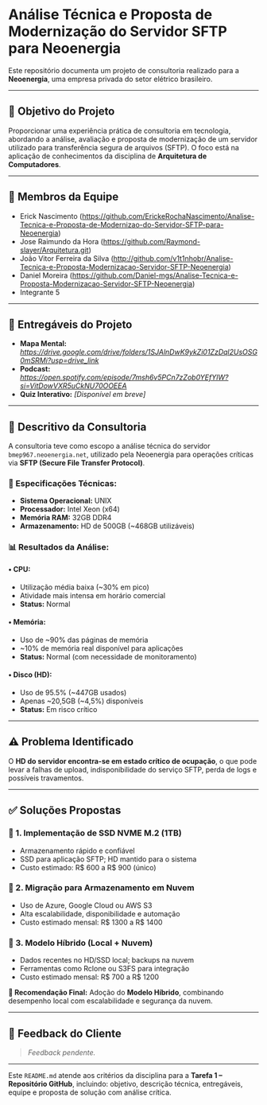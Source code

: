 # Análise Técnica e Proposta de Modernização do Servidor SFTP para Neoenergia

Este repositório documenta um projeto de consultoria realizado para a **Neoenergia**, uma empresa privada do setor elétrico brasileiro.

---

## 🎯 Objetivo do Projeto

Proporcionar uma experiência prática de consultoria em tecnologia, abordando a análise, avaliação e proposta de modernização de um servidor utilizado para transferência segura de arquivos (SFTP). O foco está na aplicação de conhecimentos da disciplina de **Arquitetura de Computadores**.

---

## 👥 Membros da Equipe

- Erick Nascimento (https://github.com/ErickeRochaNascimento/Analise-Tecnica-e-Proposta-de-Modernizao-do-Servidor-SFTP-para-Neoenergia) 
- Jose Raimundo da Hora (https://github.com/Raymond-slayer/Arquitetura.git)
- João Vitor Ferreira da Silva (http://github.com/v1t1nhobr/Analise-Tecnica-e-Proposta-Modernizacao-Servidor-SFTP-Neoenergia)
- Daniel Moreira (https://github.com/Daniel-mgs/Analise-Tecnica-e-Proposta-Modernizacao-Servidor-SFTP-Neoenergia)
- Integrante 5
---

## 📁 Entregáveis do Projeto

- **Mapa Mental:** *https://drive.google.com/drive/folders/1SJAlnDwK9ykZi01ZzDql2UsOSG0mSRMi?usp=drive_link*  
- **Podcast:** *https://open.spotify.com/episode/7msh6v5PCn7zZob0YEfYlW?si=VitDowVXR5uCkNU70OOEEA*  
- **Quiz Interativo:** *[Disponível em breve]*

---

## 🧩 Descritivo da Consultoria

A consultoria teve como escopo a análise técnica do servidor `bmep967.neoenergia.net`, utilizado pela Neoenergia para operações críticas via **SFTP (Secure File Transfer Protocol)**.

### 🔧 Especificações Técnicas:

- **Sistema Operacional:** UNIX  
- **Processador:** Intel Xeon (x64)  
- **Memória RAM:** 32GB DDR4  
- **Armazenamento:** HD de 500GB (~468GB utilizáveis)

### 📊 Resultados da Análise:

#### • CPU:
- Utilização média baixa (~30% em pico)
- Atividade mais intensa em horário comercial
- **Status:** Normal

#### • Memória:
- Uso de ~90% das páginas de memória
- ~10% de memória real disponível para aplicações
- **Status:** Normal (com necessidade de monitoramento)

#### • Disco (HD):
- Uso de 95.5% (~447GB usados)
- Apenas ~20,5GB (~4,5%) disponíveis
- **Status:** Em risco crítico

---

## ⚠️ Problema Identificado

O **HD do servidor encontra-se em estado crítico de ocupação**, o que pode levar a falhas de upload, indisponibilidade do serviço SFTP, perda de logs e possíveis travamentos.

---

## ✅ Soluções Propostas

### 🔹 1. **Implementação de SSD NVME M.2 (1TB)**
- Armazenamento rápido e confiável
- SSD para aplicação SFTP; HD mantido para o sistema
- Custo estimado: R$ 600 a R$ 900 (único)

### 🔹 2. **Migração para Armazenamento em Nuvem**
- Uso de Azure, Google Cloud ou AWS S3
- Alta escalabilidade, disponibilidade e automação
- Custo estimado mensal: R$ 1300 a R$ 1400

### 🔹 3. **Modelo Híbrido (Local + Nuvem)**
- Dados recentes no HD/SSD local; backups na nuvem
- Ferramentas como Rclone ou S3FS para integração
- Custo estimado mensal: R$ 700 a R$ 1200

**📌 Recomendação Final:** Adoção do **Modelo Híbrido**, combinando desempenho local com escalabilidade e segurança da nuvem.

---

## 📝 Feedback do Cliente

> *Feedback pendente.*

---

Este `README.md` atende aos critérios da disciplina para a **Tarefa 1 – Repositório GitHub**, incluindo: objetivo, descrição técnica, entregáveis, equipe e proposta de solução com análise crítica.
